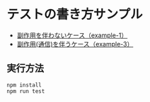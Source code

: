 # テストの書き方サンプル

* [副作用を伴わないケース（example-1）](./example-1)
* [副作用(通信)を伴うケース（example-3）](./example-3)

## 実行方法

```
npm install
npm run test
```